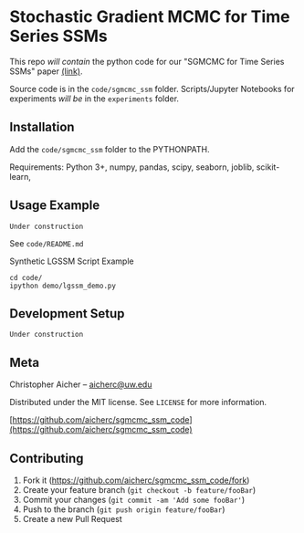 # Stochastic Gradient MCMC for Time Series SSMs

This repo *will contain* the python code for our "SGMCMC for Time Series SSMs" paper [(link)](https://arxiv.org/abs/1810.09098).

Source code is in the `code/sgmcmc_ssm` folder.
Scripts/Jupyter Notebooks for experiments _will be_ in the `experiments` folder.

## Installation
Add the `code/sgmcmc_ssm` folder to the PYTHONPATH.

Requirements:
Python 3+, numpy, pandas, scipy, seaborn, joblib, scikit-learn,


## Usage Example

`Under construction`

See `code/README.md`

Synthetic LGSSM Script Example
```
cd code/
ipython demo/lgssm_demo.py
```

## Development Setup

`Under construction`

## Meta

Christopher Aicher – aicherc@uw.edu

Distributed under the MIT license. See ``LICENSE`` for more information.

[https://github.com/aicherc/sgmcmc_ssm_code](https://github.com/aicherc/sgmcmc_ssm_code)

## Contributing

1. Fork it (<https://github.com/aicherc/sgmcmc_ssm_code/fork>)
2. Create your feature branch (`git checkout -b feature/fooBar`)
3. Commit your changes (`git commit -am 'Add some fooBar'`)
4. Push to the branch (`git push origin feature/fooBar`)
5. Create a new Pull Request

